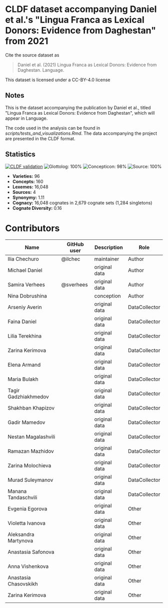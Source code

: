 # CLDF dataset accompanying Daniel et al.'s "Lingua Franca as Lexical Donors: Evidence from Daghestan" from 2021

Cite the source dataset as

> Daniel et al. (2021) Lingua Franca as Lexical Donors: Evidence from Daghestan. Language.

This dataset is licensed under a CC-BY-4.0 license

## Notes

This is the dataset accompanying the publication by Daniel et al., titled "Lingua Franca as Lexical Donors: Evidence from Daghestan", which will appear in Language.

The code used in the analysis can be found in *scripts/tests_and_visualizations.Rmd*.
The data accompanying the project are presented in the CLDF format.



## Statistics


[![CLDF validation](https://github.com/lexibank/daniellinguafrancas/workflows/CLDF-validation/badge.svg)](https://github.com/lexibank/daniellinguafrancas/actions?query=workflow%3ACLDF-validation)
![Glottolog: 100%](https://img.shields.io/badge/Glottolog-100%25-brightgreen.svg "Glottolog: 100%")
![Concepticon: 98%](https://img.shields.io/badge/Concepticon-98%25-green.svg "Concepticon: 98%")
![Source: 100%](https://img.shields.io/badge/Source-100%25-brightgreen.svg "Source: 100%")

- **Varieties:** 96
- **Concepts:** 160
- **Lexemes:** 16,048
- **Sources:** 4
- **Synonymy:** 1.11
- **Cognacy:** 16,048 cognates in 2,679 cognate sets (1,284 singletons)
- **Cognate Diversity:** 0.16

# Contributors

Name | GitHub user | Description | Role
--- | --- | --- | ---
Ilia Chechuro | @ilchec | maintainer | Author
Michael Daniel | | original data | Author
Samira Verhees | @sverhees | original data | Author
Nina Dobrushina | | conception | Author
Arseniy Averin | | original data | DataCollector
Faina Daniel | | original data | DataCollector
Lilia Terekhina | | original data | DataCollector
Zarina Kerimova | | original data | DataCollector
Elena Armand | | original data | DataCollector
Maria Bulakh | | original data | DataCollector
Tagir Gadzhiakhmedov | | original data | DataCollector
Shakhban Khapizov | | original data | DataCollector
Gadir Mamedov | | original data | DataCollector
Nestan Magalashvili | | original data | DataCollector
Ramazan Mazhidov | | original data | DataCollector
Zarina Molochieva | | original data | DataCollector
Murad Suleymanov | | original data | DataCollector
Manana Tandaschvili | | original data | DataCollector
Evgenia Egorova | | original data | Other
Violetta Ivanova | | original data | Other
Aleksandra Martynova  | | original data | Other
Anastasia Safonova  | | original data | Other
Anna Vishenkova | | original data | Other
Anastasia Chasovskikh  | | original data | Other
Zarina Kerimova | | original data | Other


